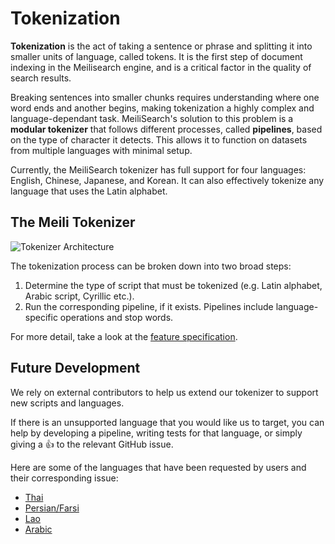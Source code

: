 # Tokenization

**Tokenization** is the act of taking a sentence or phrase and splitting it into smaller units of language, called tokens. It is the first step of document indexing in the Meilisearch engine, and is a critical factor in the quality of search results.

Breaking sentences into smaller chunks requires understanding where one word ends and another begins, making tokenization a highly complex and language-dependant task. MeiliSearch's solution to this problem is a **modular tokenizer** that follows different processes, called **pipelines**, based on the type of character it detects. This allows it to function on datasets from multiple languages with minimal setup.

Currently, the MeiliSearch tokenizer has full support for four languages: English, Chinese, Japanese, and Korean. It can also effectively tokenize any language that uses the Latin alphabet.

## The Meili Tokenizer

![Tokenizer Architecture](https://user-images.githubusercontent.com/6482087/102896344-8560d200-4466-11eb-8cfe-b4ae8741093b.jpg)

The tokenization process can be broken down into two broad steps:
1. Determine the type of script that must be tokenized (e.g. Latin alphabet, Arabic script, Cyrillic etc.).
2. Run the corresponding pipeline, if it exists. Pipelines include language-specific operations and stop words.

For more detail, take a look at the [feature specification](https://github.com/meilisearch/specifications/blob/master/text/0001-script-based-tokenizer.md).

## Future Development

We rely on external contributors to help us extend our tokenizer to support new scripts and languages.

If there is an unsupported language that you would like us to target, you can help by developing a pipeline, writing tests for that language, or simply giving a :+1: to the relevant GitHub issue.

Here are some of the languages that have been requested by users and their corresponding issue:
- [Thai](https://github.com/meilisearch/MeiliSearch/issues/864)
- [Persian/Farsi](https://github.com/meilisearch/MeiliSearch/issues/553)
- [Lao](https://github.com/meilisearch/MeiliSearch/issues/563)
- [Arabic](https://github.com/meilisearch/MeiliSearch/issues/554)